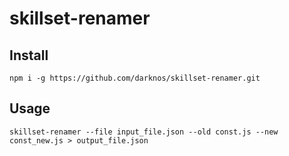 # skillset-renamer

## Install
`npm i -g https://github.com/darknos/skillset-renamer.git`

## Usage
`skillset-renamer --file input_file.json --old const.js --new const_new.js > output_file.json`
